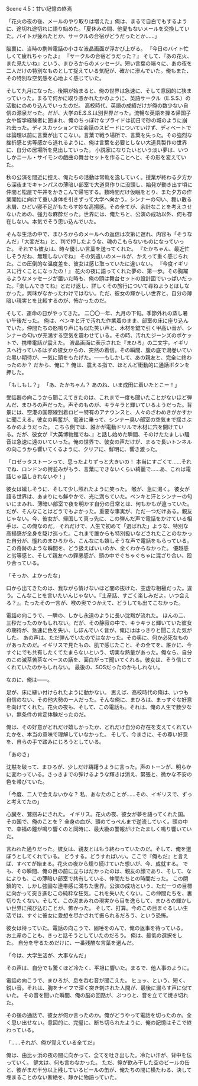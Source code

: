 Scene 4.5：甘い記憶の終焉

「花火の夜の後、メールのやり取りは増えた」俺は、まるで自白でもするように、途切れ途切れに語り始めた。「夏休みの間、他愛もないメールを交換していた。バイトが疲れたとか、サークルの合宿がどうだったとか……」

脳裏に、当時の携帯電話の小さな液晶画面が浮かび上がる。
『今日のバイト忙しくて疲れちゃったよ』
『サークルの合宿どうだった？』
そして、『あの花火、また見たいね』という、まひろからのメッセージ。短い言葉の端々に、あの夜を二人だけの特別なものとして捉えている気配が、確かに滲んでいた。俺もまた、その特別な空気感を心地よく感じていた。

そして九月になった。後期が始まると、俺の世界は急速に、そして意図的に狭まっていった。まるで何かに取り憑かれたかのように、英語サークル（E.S.S.）の活動にのめり込んでいったのだ。
高校時代、英語の成績だけが俺の数少ない自信の源泉だった。だが、大学のE.S.S.は別世界だった。流暢な英語を操る帰国子女や留学経験者に囲まれ、俺のちっぽけなプライドは初日で砂の城のように崩れ去った。ディスカッションでは会話のスピードについていけず、ディベートでは論理以前に言葉が出てこない。言葉で戦う場所で、言葉を失った。その強烈な挫折感と劣等感から逃れるように、俺は言葉を必要としない大道具製作の世界に、自分の居場所を見出していった。
小説家になりたいという淡い夢は、いつしかニール・サイモンの戯曲の舞台セットを作ることへと、その形を変えていた。

秋の公演を間近に控え、俺たちの活動は常軌を逸していく。授業が終わる夕方から深夜までキャンパスの薄暗い部室で大道具作りに没頭し、始発が動き出す頃に仲間と松屋で牛丼をかきこんで帰宅する。数時間だけ仮眠をとり、また夕方の作業開始に向けて重い身体を引きずって大学へ向かう。シンナーの匂い、舞い散る木屑、ひどい寝不足がもたらす妙な高揚感。その全てが、余計なことを考えさせないための、強力な麻酔だった。世界には、俺たちと、公演の成功以外、何も存在しない。本気でそう思い込んでいた。

そんな生活の中で、まひろからのメールへの返信は次第に遅れ、内容も「そうなんだ」「大変だね」と、判で押したような、魂のこもらないものになっていった。
それでも彼女は、時々優しい言葉を送ってくれた。
『たかちゃん、最近忙しそうだね、無理しないでね』
その気遣いのメールが、かえって重く感じられた。この圧倒的な温度差を、彼女は感じ取っていたに違いない。
『今度イギリスに行くことになったの！』
花火の夜に語ってくれた夢の、第一歩。その胸躍るようなメッセージが届いた時も、俺の頭は舞台セットの設計図でいっぱいだった。『楽しんできてね』とだけ返し、詳しくその旅行について尋ねようとはしなかった。興味がなかったわけではない。ただ、彼女の輝かしい世界と、自分の薄暗い現実とを比較するのが、怖かったのだ。

そして、運命の日がやってきた。
二〇〇一年、九月の下旬。季節外れの蒸し暑い午後だった。
俺は、ペンキと汗で汚れた作業着のまま、部室の床に座り込んでいた。仲間たちの怒鳴り声にも似た笑い声と、木材を鋸で引く甲高い音が、シンナーの匂いが充満する空気を震わせている。その時、汚れたジーンズのポケットで、携帯電話が震えた。
液晶画面に表示された『まひろ』の二文字。イギリスへ行っているはずの彼女からの、突然の着信。その瞬間、腹の底で渦巻いていた黒い期待が、一気に頭をもたげた。――もしかして、あの親友と、完全に終わったのか？ だから、俺に？
俺は、震える指で、ほとんど衝動的に通話ボタンを押した。

「もしもし？」
「あ、たかちゃん？ あのね、いま成田に着いたとこー！」

受話器の向こうから聞こえてきたのは、これまで一度も聞いたことがないほど弾んだ、まひろの声だった。声そのものが、キラキラと輝いているようだった。背景には、空港の国際線到着ロビー特有のアナウンスと、人々のざわめきがかすかに聞こえる。彼女の興奮が、電波に乗って、シンナー臭い部室の空気まで揺さぶるかのようだった。
こちら側では、誰かが電動ドリルで木材に穴を開けている。だが、彼女が『大英博物館でね、』と話し始めた瞬間、そのけたたましい騒音は急速に遠のいていった。俺の世界で、彼女の声だけが、まるで長いトンネルの向こうから響いてくるように、クリアに、鮮明に、響き渡った。

「ロゼッタストーンって、思ったよりずっと大きいの！ 本当にすごくて……それでね、ロンドンの街並みがもう、言葉にできないくらい綺麗で……あ、これは電話じゃ話しきれないや！」

彼女は嬉しそうに、そして少し照れたように笑った。
喉が、急に渇く。
彼女が語る世界は、あまりにも鮮やかで、光に満ちていた。ペンキと汗とシンナーの匂いにまみれ、薄暗い部室で夜を明かす自分の日常とは、何もかもが違っていた。
だが、そんなことはどうでもよかった。重要な事実が、ただ一つだけある。親友じゃない。今、彼女が、帰国して真っ先に、この弾んだ声で電話をかけている相手は、この俺なのだ。
それだけで、人生で初めて「選ばれた」ような、特別な高揚感が全身を駆け巡った。これまで誰からも特別扱いなどされたことのなかった自分が、憧れのまひろから、こんなにも嬉しそうな声で電話をもらっている。この奇跡のような瞬間を、どう扱えばいいのか、全くわからなかった。
優越感と劣等感と、そして親友への罪悪感が、頭の中でぐちゃぐちゃに混ざり合い、殴り合っている。

「そっか、よかったな」

口から出てきたのは、我ながら情けないほど間の抜けた、空虚な相槌だった。違う。こんなことを言いたいんじゃない。『土産話、すごく楽しみだよ。いつ会える？』。たったその一言が、喉の奥でつかえて、どうしても出てこなかった。

電話の向こうで、一瞬の、しかし永遠のように長い沈黙が流れた。
ほんの二、三秒だったのかもしれない。だが、その静寂の中で、キラキラと輝いていた彼女の期待が、急速に色を失い、しぼんでいく音が、俺にははっきりと聞こえた気がした。
あの声は、ただ弾んでいたのではなかった。その奥に、何か必死なものがあったのだ。イギリスで見たもの、肌で感じたこと、その全てを、誰かに、今すぐにでも共有したくてたまらないという、切実な熱量があった。俺なら、自分のこの滅茶苦茶なペースの話を、面白がって聞いてくれる。彼女は、そう信じてくれていたのかもしれない。
最後の、SOSだったのかもしれない。

なのに、俺は――。

足が、床に縫い付けられたように動かない。
思えば、高校時代の俺は、いつも自信のない、その他大勢の一人だった。そんな俺に、まひろは、まっすぐな好意を向けてくれた。花火の夜も、そして、この電話も。それは、俺の人生で数少ない、無条件の肯定体験だったのだ。

俺は、その好意がどれだけ嬉しかったか、どれだけ自分の存在を支えてくれていたかを、本当の意味で理解していなかった。
そして、今まさに、その尊い好意を、自らの手で踏みにじろうとしている。

「あのさ」

沈黙を破って、まひろが、少しだけ躊躇うように言った。声のトーンが、明らかに変わっている。さっきまでの弾けるような輝きは消え、緊張と、微かな不安の色を帯びていた。

「今度、二人で会えないかな？ 私、あなたのことが……その、イギリスで、ずっと考えてたの」

心臓を、鷲掴みにされた。
イギリス。花火の夜、彼女が夢を語ってくれた国。その国で、俺のことを？
全身の血が、頭のてっぺんまで逆流していく。頭の中で、幸福の鐘が鳴り響くのと同時に、最大級の警報がけたたましく鳴り響いていた。

言われた通りだった。彼女は、親友とはもう終わっていたのだ。そして、俺を選ぼうとしてくれている。
どうする。どうすればいい。ここで『俺もだ』と言えば、すべてが始まる。花火の夜から燻り続けていた想いが、今、成就する。
でも、その瞬間、俺の目の前に立ちはだかったのは、親友の顔であり、そして、なによりも、この薄暗い部室で共有している、仲間たちとの時間だった。
この閉鎖的で、しかし強固な連帯感に満ちた世界。公演の成功という、ただ一つの目標に向かって突き進むこの純粋な狂気。これを失いたくない。この仲間たちを、裏切りたくない。そして、この泥まみれの現実から目を逸らして、まひろの輝かしい世界に飛び込むことが、怖かった。
そして、打算。今のこの目まぐるしい生活では、すぐに彼女に愛想を尽かされて振られるだろう、という恐怖。

彼女は待っていた。電話の向こうで、固唾をのんで、俺の返事を待っている。
お土産のことも、きっと話そうとしていたのだろう。
俺は、最低の選択をした。
自分を守るためだけに、一番残酷な言葉を選んだ。

「今は、大学生活が、大事なんだ」

その声は、自分でも驚くほど冷たく、平坦に響いた。まるで、他人事のように。

電話の向こうで、まひろが、息を呑む音が聞こえた。
ヒュッ、という、短く、鋭い音。それは、胸をナイフで深く突き刺された人間が、最後に漏らす声に似ていた。
その音を聞いた瞬間、俺の脳の回路が、ぷつりと、音を立てて焼き切れた。

その後の通話で、彼女が何か言ったのか。俺がどうやって電話を切ったのか。全く思い出せない。意図的に、完璧に、断ち切られたように、俺の記憶はそこで終わっている。

「……それが、俺が覚えている全てだ」

俺は、由比ヶ浜の夜の闇に向かって、全てを吐き出した。冷たい汗が、背中を伝っていく。
健太は、何も言わなかった。
ただ、俺が飲み干した空のビールの缶と、彼がまだ半分以上残しているビールの缶が、俺たちの間に横たわる、決して埋まることのない断絶を、静かに物語っていた。